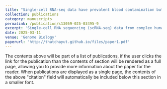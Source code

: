 ```yaml
---
title: "Single-cell RNA-seq data have prevalent blood contamination but can be rescued by Originator, a computational tool separating single-cell RNA-seq by genetic and contextual information"
collection: publications
category: manuscripts
permalink: /publication/s13059-025-03495-9
excerpt: 'Single-cell RNA sequencing (scRNA-seq) data from complex human tissues have prevalent blood cell contamination during the sample preparation process. They may also comprise cells of different genetic makeups. We propose a new computational framework, Originator, which deciphers single cells by genetic origin and separates immune cells of blood contamination from those of expected tissue-resident cells. We demonstrate the accuracy of Originator at separating immune cells from the blood and tissue as well as cells of different genetic origins, using a variety of artificially mixed and real datasets, including pancreatic cancer and placentas as examples.'
date: 2025-03-11
venue: 'Genome Biology'
paperurl: 'http://thatchayut.github.io/files/paper1.pdf'
---
```

The contents above will be part of a list of publications, if the user clicks the link for the publication than the contents of section will be rendered as a full page, allowing you to provide more information about the paper for the reader. When publications are displayed as a single page, the contents of the above "citation" field will automatically be included below this section in a smaller font.
